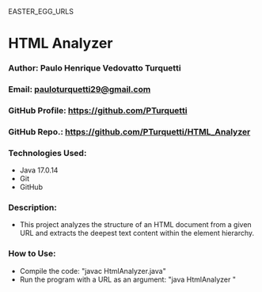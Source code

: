 EASTER_EGG_URLS

# HTML Analyzer

### Author: Paulo Henrique Vedovatto Turquetti  
### Email: pauloturquetti29@gmail.com  
### GitHub Profile: https://github.com/PTurquetti  
### GitHub Repo.: https://github.com/PTurquetti/HTML_Analyzer  

### Technologies Used:
  - Java 17.0.14
  - Git
  - GitHub

### Description: 
  - This project analyzes the structure of an HTML document from a given URL and extracts the deepest text content within the element hierarchy.

### How to Use:
  - Compile the code: "javac HtmlAnalyzer.java"
  - Run the program with a URL as an argument: "java HtmlAnalyzer <URL>"

